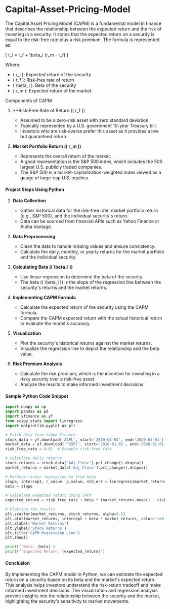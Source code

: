 # Capital-Asset-Pricing-Model


The Capital Asset Pricing Model (CAPM) is a fundamental model in finance that describes the relationship between the expected return and the risk of investing in a security. It states that the expected return on a security is equal to the risk-free rate plus a risk premium. The formula is represented as:

\[ r_i = r_f + \beta_i (r_m - r_f) \]

Where:
- \( r_i \): Expected return of the security
- \( r_f \): Risk-free rate of return
- \( \beta_i \): Beta of the security
- \( r_m \): Expected return of the market

Components of CAPM

1. **Risk-Free Rate of Return (\( r_f \))
   - Assumed to be a zero-risk asset with zero standard deviation.
   - Typically represented by a U.S. government 10-year Treasury bill.
   - Investors who are risk-averse prefer this asset as it provides a low but guaranteed return.

2. **Market Portfolio Return (\( r_m \))**
   - Represents the overall return of the market.
   - A good representation is the S&P 500 index, which includes the 500 largest U.S. publicly traded companies.
   - The S&P 500 is a market-capitalization-weighted index viewed as a gauge of large-cap U.S. equities.

#### **Project Steps Using Python**

1. **Data Collection**
   - Gather historical data for the risk-free rate, market portfolio return (e.g., S&P 500), and the individual security's return.
   - Data can be sourced from financial APIs such as Yahoo Finance or Alpha Vantage.

2. **Data Preprocessing**
   - Clean the data to handle missing values and ensure consistency.
   - Calculate the daily, monthly, or yearly returns for the market portfolio and the individual security.

3. **Calculating Beta (\( \beta_i \))**
   - Use linear regression to determine the beta of the security.
   - The beta (\( \beta_i \)) is the slope of the regression line between the security's returns and the market returns.

4. **Implementing CAPM Formula**
   - Calculate the expected return of the security using the CAPM formula.
   - Compare the CAPM expected return with the actual historical return to evaluate the model's accuracy.

5. **Visualization**
   - Plot the security's historical returns against the market returns.
   - Visualize the regression line to depict the relationship and the beta value.

6. **Risk Premium Analysis**
   - Calculate the risk premium, which is the incentive for investing in a risky security over a risk-free asset.
   - Analyze the results to make informed investment decisions.

#### **Sample Python Code Snippet**

```python
import numpy as np
import pandas as pd
import yfinance as yf
from scipy.stats import linregress
import matplotlib.pyplot as plt

# Fetch data from Yahoo Finance
stock_data = yf.download('AAPL', start='2010-01-01', end='2020-01-01')
market_data = yf.download('^GSPC', start='2010-01-01', end='2020-01-01')
risk_free_rate = 0.01  # Example risk-free rate

# Calculate daily returns
stock_returns = stock_data['Adj Close'].pct_change().dropna()
market_returns = market_data['Adj Close'].pct_change().dropna()

# Perform linear regression to find beta
slope, intercept, r_value, p_value, std_err = linregress(market_returns, stock_returns)
beta = slope

# Calculate expected return using CAPM
expected_return = risk_free_rate + beta * (market_returns.mean() - risk_free_rate)

# Plotting the results
plt.scatter(market_returns, stock_returns, alpha=0.5)
plt.plot(market_returns, intercept + beta * market_returns, color='red')
plt.xlabel('Market Returns')
plt.ylabel('Stock Returns')
plt.title('CAPM Regression Line')
plt.show()

print(f'Beta: {beta}')
print(f'Expected Return: {expected_return}')
```

#### **Conclusion**

By implementing the CAPM model in Python, we can estimate the expected return on a security based on its beta and the market's expected return. This analysis helps investors understand the risk-return tradeoff and make informed investment decisions. The visualization and regression analysis provide insights into the relationship between the security and the market, highlighting the security's sensitivity to market movements.
